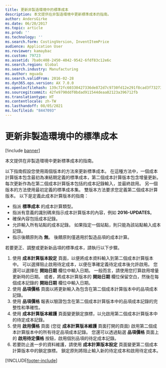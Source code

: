 ```yaml
---
title: 更新非製造環境中的標準成本
description: 本文提供在非製造環境中更新標準成本的指南。
author: AndersGirke
ms.date: 06/20/2017
ms.topic: article
ms.prod: ''
ms.technology: ''
ms.search.form: CostingVersion, InventItemPrice
audience: Application User
ms.reviewer: kamaybac
ms.custom: 79723
ms.assetid: 7ba0c408-2450-4042-9542-6fdf83c12e6c
ms.search.region: Global
ms.search.industry: Manufacturing
ms.author: mguada
ms.search.validFrom: 2016-02-28
ms.dyn365.ops.version: AX 7.0.0
ms.openlocfilehash: 139c72fc60330427336de872d7c9730fd12e291f8cad3f7327380b2003535d78
ms.sourcegitcommit: 42fe9790ddf0bdad911544deaa82123a396712fb
ms.translationtype: HT
ms.contentlocale: zh-TW
ms.lasthandoff: 08/05/2021
ms.locfileid: "8447093"
---
```

# <a name="update-standard-costs-in-a-non-manufacturing-environment"></a>更新非製造環境中的標準成本

[!include [banner](../includes/banner.md)]

本文提供在非製造環境中更新標準成本的指南。

以下指南假設您使用兩個版本的方法來更新標準成本。 在這種方法中，一個成本計算版本包含最初為凍結期定義的標準成本，第二個成本計算版本包含增量更新。 每次更新作為在第二個成本計算版本包括的成本記錄輸入，並最終啟用。 另一個版本的方法使用最初定義的標準成本集。 雙版本方法要求您定義第二個成本計算版本。 以下是定義此成本計算版本的指南：

-   指派 **標準成本** 的成本計算類型。
-   指派有意義的識別碼來指示成本計算版本的內容，例如 **2016-UPDATES**。
-   確保內容包括成本記錄。
-   允許輸入所有站點的成本記錄。 如果指定一個站點，則只能為該站點輸入成本記錄。
-   指示後饋原則為 **無**。 後饋原則僅適用於製造品項的成本計算。

若要更正、調整或更新新品項的標準成本，請執行以下步驟。

1.  使用 **成本計算版本設定** 頁面，以便將成本資料輸入到第二個成本計算版本中。 可以選擇阻止啟用待定成本，以便在準確定義待定成本後允許啟用。 您還可以選擇在 **開始日期** 欄位中輸入日期。 一般而言，請使用您打算啟用增量更新時的日期。 或者，將成本計算版本的 **開始日期** 欄位保留空白，然後在每個成本記錄的 **開始日期** 欄位中輸入日期。
2.  使用 **品項價格** 頁面以將更新輸入為包含在第二個成本計算版本中的品項成本記錄。
3.  使用 **品項價格** 報表以驗證包含在第二個成本計算版本中的品項成本記錄的完整性和準確性。
4.  使用 **成本計算版本維護** 頁面變更鎖定旗標，以允啟用第二個成本計算版本中的待定成本記錄。
5.  使用 **啟用價格** 頁面 (您從 **成本計算版本維護** 頁面打開的頁面) 啟用第二個成本計算版本中的所有待定品項成本記錄。 您還可以透過點選 **品項價格** 頁面上的 **啟用待定價格** 按鈕，啟用個別品項的待定成本記錄。
6.  若要防止進一步的資料維護，請使用 **成本計算版本設定** 頁面變更第二個成本計算版本中的鎖定旗標。 鎖定原則將阻止輸入新的待定成本和啟用待定成本。






[!INCLUDE[footer-include](../../includes/footer-banner.md)]
